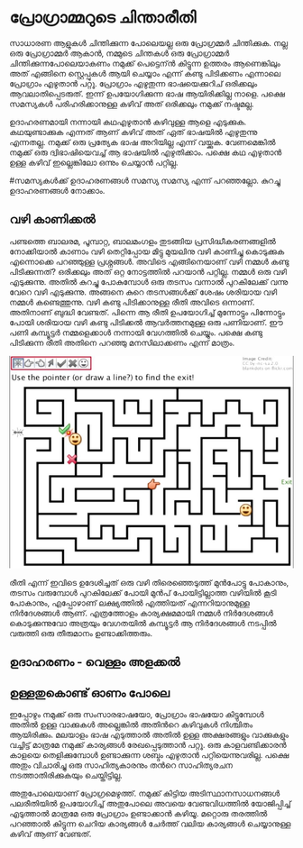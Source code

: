 # പ്രോഗ്രാമ്മറുടെ ചിന്താരീതി
സാധാരണ ആളുകള്‍ ചിന്തിക്കുന്ന പോലെയല്ല ഒരു പ്രോഗ്രമ്മര്‍ ചിന്തിക്കുക. നല്ല ഒരു പ്രോഗ്രാമ്മര്‍ ആകാന്‍, നമ്മുടെ ചിന്തകള്‍ ഒരു പ്രോഗ്രാമ്മര്‍ ചിന്തിക്കുന്നപോലെയാകണം നമുക്ക് പെട്ടെന്ന്‍ കിട്ടുന്ന ഉത്തരം ആണെങ്കിലും അത് എങ്ങിനെ സ്റ്റെപ്പുകള്‍ ആയി ചെയ്യാം എന്ന് കണ്ടു പിടിക്കണം എന്നാലെ പ്രോഗ്രാം എഴുതാന്‍ പറ്റൂ. പ്രോഗ്രാം എഴുതുന്ന ഭാഷയെക്കുറിച് ഒരിക്കലും ആവലാതിപ്പെടരുത്. ഇന്ന് ഉപയോഗിക്കുന്ന ഭാഷ ആയിരിക്കില്ല നാളെ. പക്ഷെ സമസ്യകള്‍ പരിഹരിക്കാനുള്ള കഴിവ് അത് ഒരിക്കലും നമുക്ക് നഷ്ടമല്ല. 

ഉദാഹരണമായി നന്നായി കഥഎഴുതാന്‍ കഴിവുള്ള ആളെ എടുക്കുക. കഥയുണ്ടാക്കുക എന്നത് ആണ് കഴിവ് അത് ഏത് ഭാഷയില്‍ എഴുതുന്നു എന്നതല്ല. നമുക്ക് ഒരു പ്രത്യേക ഭാഷ അറിയില്ല എന്ന് വയ്ക്കുക. വേണമെങ്കില്‍ നമുക്ക് ഒരു ദ്വിഭാഷിയെവച്ച് ആ ഭാഷയില്‍ എഴുതിക്കാം. പക്ഷെ കഥ എഴുതാന്‍ ഉള്ള കഴിവ് ഇല്ലെങ്കിലോ ഒന്നും ചെയ്യാന്‍ പറ്റില്ല.

#സമസ്യകള്‍ക്ക് ഉദാഹരണങ്ങള്‍
സമസ്യ സമസ്യ എന്ന് പറഞ്ഞല്ലോ. കുറച്ചു ഉദാഹരണങ്ങള്‍ നോക്കാം.

## വഴി കാണിക്കല്‍
പണ്ടത്തെ ബാലരമ, പൂമ്പാറ്റ, ബാലമംഗളം തുടങ്ങിയ പ്രസിദ്ധീകരണങ്ങളില്‍ നോക്കിയാല്‍ കാണാം വഴി തെറ്റിപ്പോയ മിട്ടു മുയലിനു വഴി കാണിച്ചു കൊടുക്കുക എന്നൊക്കെ പറഞ്ഞുള്ള പ്രശ്നങ്ങള്‍. അവിടെ എങ്ങിനെയാണ്‌ വഴി നമ്മള്‍ കണ്ടു പിടിക്കുന്നത്? ഒരിക്കലും അത് ഒറ്റ നോട്ടത്തില്‍ പറയാന്‍ പറ്റില്ല. 
നമ്മള്‍ ഒരു വഴി എടുക്കുന്നു. അതില്‍ കുറച്ചു പോകുമ്പോള്‍ ഒരു തടസം വന്നാല്‍ പുറകിലേക്ക് വന്നു വേറെ വഴി എടുക്കുന്നു. അങ്ങനെ കുറെ തടസങ്ങള്‍ക്ക് ശേഷം ശരിയായ വഴി നമ്മള്‍ കണ്ടെത്തുന്നു. വഴി കണ്ടു പിടിക്കാനുള്ള രീതി അവിടെ ഒന്നാണ്. അതിനാണ് ബുദ്ധി വേണ്ടത്.  പിന്നെ ആ രീതി ഉപയോഗിച്ച് മുന്നോട്ടും പിന്നോട്ടും പോയി ശരിയായ വഴി കണ്ടു പിടിക്കല്‍ ആവര്‍ത്തനമുള്ള ഒരു പണിയാണ്. ഈ പണി കമ്പ്യൂട്ടര്‍ നമ്മളെക്കാള്‍ നന്നായി വേഗത്തില്‍ ചെയ്യും. പക്ഷെ കണ്ടു പിടിക്കുന്ന രീതി അതിനെ പറഞ്ഞു മനസിലാക്കണം എന്ന് മാത്രം. 

![ഒരു വഴി കണ്ടു പിടിക്കുന്ന കളിയുടെ ചിത്രം](images/ch03/maze.jpg)

രീതി എന്ന് ഇവിടെ ഉദേശിച്ചത് ഒരു വഴി തിരെഞ്ഞെടുത്ത് മുന്‍പോട്ടു പോകാനും, തടസം വരുമ്പോള്‍ പുറകിലേക്ക് പോയി മുന്‍പ് പോയിട്ടില്ലാത്ത വഴിയില്‍ കൂടി പോകാനും, എപ്പോഴാണ് ലക്ഷ്യത്തില്‍ എത്തിയത് എന്നറിയാനുമുള്ള നിര്‍ദേശങ്ങള്‍ ആണ്. എത്രത്തോളം കാര്യക്ഷമമായി നമ്മള്‍ നിര്‍ദേശങ്ങള്‍ കൊടുക്കുന്നുവോ അത്രയും വേഗതയില്‍ കമ്പ്യൂട്ടര്‍ ആ നിര്‍ദേശങ്ങള്‍ നടപ്പില്‍ വരുത്തി ഒരു തീരുമാനം ഉണ്ടാക്കിത്തരും.

## ഉദാഹരണം - വെള്ളം അളക്കല്‍

## ഉള്ളതുകൊണ്ട് ഓണം പോലെ
ഇപ്പോഴും നമുക്ക് ഒരു സംസാരഭാഷയോ, പ്രോഗ്രാം ഭാഷയോ കിട്ടുമ്പോള്‍ അതില്‍ ഉള്ള വാക്കുകള്‍ അല്ലെങ്കില്‍ അതിന്‍റെ കഴിവുകള്‍ നിശ്ചിതം ആയിരിക്കും. മലയാളം ഭാഷ എടുത്താല്‍ അതില്‍ ഉള്ള അക്ഷരങ്ങളും വാക്കുകളും വച്ചിട്ട് മാത്രമേ നമുക്ക് കാര്യങ്ങള്‍ രേഖപ്പെടുത്താന്‍ പറ്റൂ. ഒരു കാളവണ്ടിക്കാരന്‍ കാളയെ തെളിക്കുമ്പോള്‍ ഉണ്ടാക്കുന്ന ശബ്ദം എഴുതാന്‍ പറ്റിയെന്നുവരില്ല. പക്ഷെ അതും വിചാരിച്ചു ഒരു സാഹിത്യകാരനും തന്‍റെ സാഹിത്യരചന നടത്താതിരിക്കുകയും ചെയ്തിട്ടില്ല.

അതുപോലെയാണ് പ്രോഗ്രമെഴുത്ത്. നമുക്ക് കിട്ടിയ അടിസ്ഥാനസാധനങ്ങള്‍ പലരീതിയില്‍ ഉപയോഗിച്ച് അതുപോലെ അവയെ വേണ്ടവിധത്തില്‍ യോജിപ്പിച്ച് എടുത്താല്‍ മാത്രമേ ഒരു പ്രോഗ്രാം ഉണ്ടാക്കാന്‍ കഴിയൂ. 
മറ്റൊരു തരത്തില്‍ പറഞ്ഞാല്‍ കിട്ടുന്ന ചെറിയ കാര്യങ്ങള്‍ ചേര്‍ത്ത് വലിയ കാര്യങ്ങള്‍ ചെയ്യാനുള്ള കഴിവ് ആണ് വേണ്ടത്.
